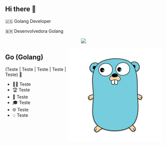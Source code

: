 ## Hi there 👋 

:us: Golang Developer

:brazil: Desenvolvedora Golang

<p align="center">
  <a href="https://skillicons.dev">
    <img src="https://skillicons.dev/icons?i=go,vscode,git,github" />
  </a>
</p>


<img align="right" alt="Code Girl image" src="./golang.png"  width="300px"/>

## Go (Golang)
(Teste | Teste | Teste | Teste | Teste) 🚀
- 👩‍💻 Teste
- 🏆 Teste
- 🎥 Teste
- 🎓 Teste
- 🌐 Teste
- 💡 Teste

<div align="left">
  


<!--
nayara-jesus/nayara-jesus
-->

